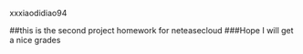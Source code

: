 xxxiaodidiao94

##this is the second project homework for neteasecloud
###Hope I will get a nice grades